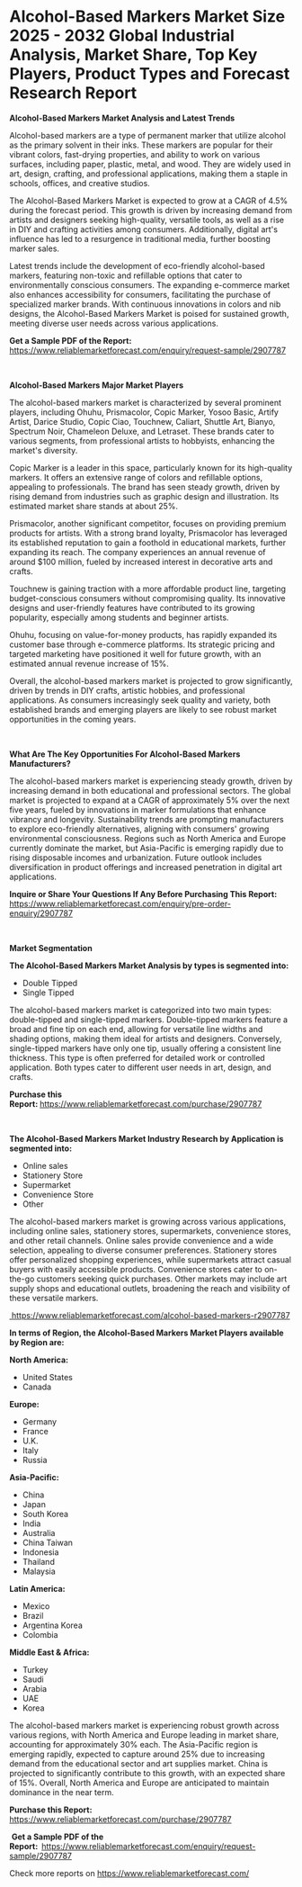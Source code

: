 <p><h1>Alcohol-Based Markers Market Size 2025 - 2032 Global Industrial Analysis, Market Share, Top Key Players, Product Types and Forecast Research Report</h1></p><p><strong>Alcohol-Based Markers Market Analysis and Latest Trends</strong></p>
<p><p>Alcohol-based markers are a type of permanent marker that utilize alcohol as the primary solvent in their inks. These markers are popular for their vibrant colors, fast-drying properties, and ability to work on various surfaces, including paper, plastic, metal, and wood. They are widely used in art, design, crafting, and professional applications, making them a staple in schools, offices, and creative studios.</p><p>The Alcohol-Based Markers Market is expected to grow at a CAGR of 4.5% during the forecast period. This growth is driven by increasing demand from artists and designers seeking high-quality, versatile tools, as well as a rise in DIY and crafting activities among consumers. Additionally, digital art's influence has led to a resurgence in traditional media, further boosting marker sales.</p><p>Latest trends include the development of eco-friendly alcohol-based markers, featuring non-toxic and refillable options that cater to environmentally conscious consumers. The expanding e-commerce market also enhances accessibility for consumers, facilitating the purchase of specialized marker brands. With continuous innovations in colors and nib designs, the Alcohol-Based Markers Market is poised for sustained growth, meeting diverse user needs across various applications.</p></p>
<p><strong>Get a Sample PDF of the Report:&nbsp;</strong> <a href="https://www.reliablemarketforecast.com/enquiry/request-sample/2907787?utm_campaign=3310&utm_medium=2&utm_source=Github&utm_content=ia&utm_term=12032025&utm_id=alcohol-based-markers">https://www.reliablemarketforecast.com/enquiry/request-sample/2907787</a></p>
<p>&nbsp;</p>
<p><strong>Alcohol-Based Markers Major Market Players</strong></p>
<p><p>The alcohol-based markers market is characterized by several prominent players, including Ohuhu, Prismacolor, Copic Marker, Yosoo Basic, Artify Artist, Darice Studio, Copic Ciao, Touchnew, Caliart, Shuttle Art, Bianyo, Spectrum Noir, Chameleon Deluxe, and Letraset. These brands cater to various segments, from professional artists to hobbyists, enhancing the market's diversity.</p><p>Copic Marker is a leader in this space, particularly known for its high-quality markers. It offers an extensive range of colors and refillable options, appealing to professionals. The brand has seen steady growth, driven by rising demand from industries such as graphic design and illustration. Its estimated market share stands at about 25%.</p><p>Prismacolor, another significant competitor, focuses on providing premium products for artists. With a strong brand loyalty, Prismacolor has leveraged its established reputation to gain a foothold in educational markets, further expanding its reach. The company experiences an annual revenue of around $100 million, fueled by increased interest in decorative arts and crafts.</p><p>Touchnew is gaining traction with a more affordable product line, targeting budget-conscious consumers without compromising quality. Its innovative designs and user-friendly features have contributed to its growing popularity, especially among students and beginner artists.</p><p>Ohuhu, focusing on value-for-money products, has rapidly expanded its customer base through e-commerce platforms. Its strategic pricing and targeted marketing have positioned it well for future growth, with an estimated annual revenue increase of 15%.</p><p>Overall, the alcohol-based markers market is projected to grow significantly, driven by trends in DIY crafts, artistic hobbies, and professional applications. As consumers increasingly seek quality and variety, both established brands and emerging players are likely to see robust market opportunities in the coming years.</p></p>
<p>&nbsp;</p>
<p><strong>What Are The Key Opportunities For Alcohol-Based Markers Manufacturers?</strong></p>
<p><p>The alcohol-based markers market is experiencing steady growth, driven by increasing demand in both educational and professional sectors. The global market is projected to expand at a CAGR of approximately 5% over the next five years, fueled by innovations in marker formulations that enhance vibrancy and longevity. Sustainability trends are prompting manufacturers to explore eco-friendly alternatives, aligning with consumers' growing environmental consciousness. Regions such as North America and Europe currently dominate the market, but Asia-Pacific is emerging rapidly due to rising disposable incomes and urbanization. Future outlook includes diversification in product offerings and increased penetration in digital art applications.</p></p>
<p><strong>Inquire or Share Your Questions If Any Before Purchasing This Report:</strong> <a href="https://www.reliablemarketforecast.com/enquiry/pre-order-enquiry/2907787?utm_campaign=3310&utm_medium=2&utm_source=Github&utm_content=ia&utm_term=12032025&utm_id=alcohol-based-markers">https://www.reliablemarketforecast.com/enquiry/pre-order-enquiry/2907787</a></p>
<p>&nbsp;</p>
<p><strong>Market Segmentation</strong></p>
<p><strong>The Alcohol-Based Markers Market Analysis by types is segmented into:</strong></p>
<p><ul><li>Double Tipped</li><li>Single Tipped</li></ul></p>
<p><p>The alcohol-based markers market is categorized into two main types: double-tipped and single-tipped markers. Double-tipped markers feature a broad and fine tip on each end, allowing for versatile line widths and shading options, making them ideal for artists and designers. Conversely, single-tipped markers have only one tip, usually offering a consistent line thickness. This type is often preferred for detailed work or controlled application. Both types cater to different user needs in art, design, and crafts.</p></p>
<p><strong>Purchase this Report:&nbsp;</strong><a href="https://www.reliablemarketforecast.com/purchase/2907787?utm_campaign=3310&utm_medium=2&utm_source=Github&utm_content=ia&utm_term=12032025&utm_id=alcohol-based-markers">https://www.reliablemarketforecast.com/purchase/2907787</a></p>
<p>&nbsp;</p>
<p><strong>The Alcohol-Based Markers Market Industry Research by Application is segmented into:</strong></p>
<p><ul><li>Online sales</li><li>Stationery Store</li><li>Supermarket</li><li>Convenience Store</li><li>Other</li></ul></p>
<p><p>The alcohol-based markers market is growing across various applications, including online sales, stationery stores, supermarkets, convenience stores, and other retail channels. Online sales provide convenience and a wide selection, appealing to diverse consumer preferences. Stationery stores offer personalized shopping experiences, while supermarkets attract casual buyers with easily accessible products. Convenience stores cater to on-the-go customers seeking quick purchases. Other markets may include art supply shops and educational outlets, broadening the reach and visibility of these versatile markers.</p></p>
<p><a href="https://www.reliablemarketforecast.com/alcohol-based-markers-r2907787?utm_campaign=3310&utm_medium=2&utm_source=Github&utm_content=ia&utm_term=12032025&utm_id=alcohol-based-markers">&nbsp;https://www.reliablemarketforecast.com/alcohol-based-markers-r2907787</a></p>
<p><strong>In terms of Region, the Alcohol-Based Markers Market Players available by Region are:</strong></p>
<p>
    <p> <strong> North America: </strong>
        <ul>
            <li>United States</li>
            <li>Canada</li>
        </ul>
        </p> 
    <p> <strong> Europe: </strong>
        <ul>
            <li>Germany</li>
            <li>France</li>
            <li>U.K.</li>
            <li>Italy</li>
            <li>Russia</li>
        </ul>
        </p> 
    <p> <strong> Asia-Pacific: </strong>
        <ul>
            <li>China</li>
            <li>Japan</li>
            <li>South Korea</li>
            <li>India</li>
            <li>Australia</li>
            <li>China Taiwan</li>
            <li>Indonesia</li>
            <li>Thailand</li>
            <li>Malaysia</li>
        </ul>
        </p> 
    <p> <strong> Latin America: </strong>
        <ul>
            <li>Mexico</li>
            <li>Brazil</li>
            <li>Argentina Korea</li>
            <li>Colombia</li>
        </ul>
        </p> 
    <p> <strong> Middle East & Africa: </strong>
        <ul>
            <li>Turkey</li>
            <li>Saudi</li>
            <li>Arabia</li>
            <li>UAE</li>
            <li>Korea</li>
        </ul>
    </p>
    </p>
<p><p>The alcohol-based markers market is experiencing robust growth across various regions, with North America and Europe leading in market share, accounting for approximately 30% each. The Asia-Pacific region is emerging rapidly, expected to capture around 25% due to increasing demand from the educational sector and art supplies market. China is projected to significantly contribute to this growth, with an expected share of 15%. Overall, North America and Europe are anticipated to maintain dominance in the near term.</p></p>
<p><strong>Purchase this Report: </strong><a href="https://www.reliablemarketforecast.com/purchase/2907787?utm_campaign=3310&utm_medium=2&utm_source=Github&utm_content=ia&utm_term=12032025&utm_id=alcohol-based-markers">https://www.reliablemarketforecast.com/purchase/2907787</a></p>
<p>&nbsp;<strong>Get a Sample PDF of the Report:&nbsp;&nbsp;</strong><a href="https://www.reliablemarketforecast.com/enquiry/request-sample/2907787?utm_campaign=3310&utm_medium=2&utm_source=Github&utm_content=ia&utm_term=12032025&utm_id=alcohol-based-markers">https://www.reliablemarketforecast.com/enquiry/request-sample/2907787</a></p>
<p><strong></strong></p>
<p>Check more reports on <a href="https://www.reliablemarketforecast.com/?utm_campaign=3310&utm_medium=2&utm_source=Github&utm_content=ia&utm_term=12032025&utm_id=alcohol-based-markers">https://www.reliablemarketforecast.com/</a></p>